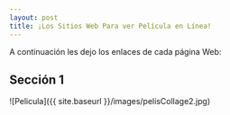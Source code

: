 ```yaml
---
layout: post
title: ¡Los Sitios Web Para ver Película en Línea!
---
```

A continuación les dejo los enlaces de cada página Web:

## Sección 1
![Pelicula]({{ site.baseurl }}/images/pelisCollage2.jpg)
